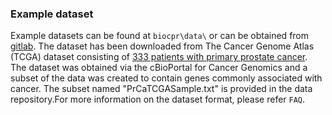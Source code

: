 ### Example dataset

Example datasets can be found at `biocpr\data\` or can be obtained from [gitlab](https://gitlab.utu.fi/dhajam/biocpr/-/tree/master/data). The dataset has been downloaded from The Cancer Genome Atlas (TCGA) dataset consisting of [333 patients with primary prostate cancer](https://www.cbioportal.org/study/summary?id=prad_tcga_pub). The dataset was obtained via the cBioPortal for Cancer Genomics and a subset of the data was created to contain genes commonly associated with cancer. The subset named "PrCaTCGASample.txt" is provided in the data repository.For more information on the dataset format, please refer `FAQ`.
